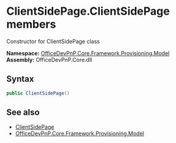 # ClientSidePage.ClientSidePage members 
 Constructor for ClientSidePage class   

**Namespace:** [OfficeDevPnP.Core.Framework.Provisioning.Model](OfficeDevPnP.Core.Framework.Provisioning.Model.md)  
**Assembly:** OfficeDevPnP.Core.dll  
## Syntax
```C#
public ClientSidePage()
```
## See also
- [ClientSidePage](OfficeDevPnP.Core.Framework.Provisioning.Model.ClientSidePage.md)
- [OfficeDevPnP.Core.Framework.Provisioning.Model](OfficeDevPnP.Core.Framework.Provisioning.Model.md)
